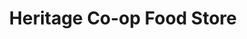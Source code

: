 ---
title: "Heritage Co-op Food Store"
url: /erickson/heritage-co-op-food-store/
shop: supermarket
---